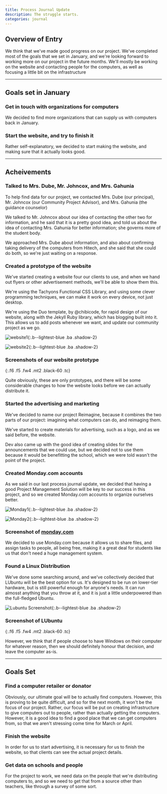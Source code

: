 ```yaml
---
title: Process Journal Update
description: The struggle starts.
categories: journal
---
```


## Overview of Entry
We think that we've made good progress on our project. We've completed most of the goals that we set in January, and we're looking forward to working more on our project in the future months. We'll mostly be working on the website and contacting people for the computers, as well as focusing a little bit on the infrastructure 

---

## Goals set in January

### Get in touch with organizations for computers
We decided to find more organizations that can supply us with computers back in January.

### Start the website, and try to finish it
Rather self-explanatory, we decided to start making the website, and making sure that it actually looks good.


---

## Acheivements

### Talked to Mrs. Dube, Mr. Johncox, and Mrs. Gahunia
To help find data for our project, we contacted Mrs. Dube (our principal), Mr. Johncox (our Community Project Advisor), and Mrs. Gahunia (the guidance counselor)

We talked to Mr. Johncox about our idea of contacting the other two for information, and he said that it is a pretty good idea, and told us about the idea of contacting Mrs. Gahunia for better information; she governs more of the student body.

We approached Mrs. Dube about information, and also about confirming taking delivery of the computers from Hitech, and she said that she could do both, so we're just waiting on a response.

### Created a prototype of the website
We've started creating a website four our clients to use, and when we hand out flyers or other advertisement methods, we'll be able to show them this.

We're using the Tachyons Functional CSS Library, and using some clever programming techniques, we can make it work on every device, not just desktop.

We're using the Duo template, by @chibicode, for rapid design of our website, along with the Jekyll Ruby library, which has blogging built into it. This allows us to add posts whenever we want, and update our community project as we go.

![website1](../../static/images/website1.png){:.b--lightest-blue .ba .shadow-2}

![website2](../../static/images/website2.png){:.b--lightest-blue .ba .shadow-2}
### Screenshots of our website prototype
{:.f6 .f5 .fw4 .mt2 .black-60 .tc}

Quite obviously, these are only prototypes, and there will be some considerable changes to how the website looks before we can actually distribute it.

### Started the advertising and marketing
We've decided to name our project Reimagine, because it combines the two parts of our project: imagining what computers can do, and reimaging them.

We've started to create materials for advertising, such as a logo, and as we said before, the website.

Dev also came up with the good idea of creating slides for the announcements that we could use, but we decided not to use them because it would be benefitting the school, which we were told wasn't the point of the project.


### Created Monday.com accounts
As we said in our last process journal update, we decided that having a good Project Management Solution will be key to our success in this project, and so we created Monday.com accounts to organize ourselves better.

![Monday1](../../static/images/monday1.png){:.b--lightest-blue .ba .shadow-2}

![Monday2](../../static/images/monday2.png){:.b--lightest-blue .ba .shadow-2}
<h3 class="f6 f5 fw4 mt2 black-60 tc">Screenshot of <a class="bg-animate no-underline bg-{{site.brand_color}}" href="https://monday.com">monday.com</a></h3>

We decided to use Monday.com because it allows us to share files, and assign tasks to people, all being free, making it a great deal for students like us that don't need a huge management system.

### Found a Linux Distribution
We've done some searching around, and we've collectively decided that LUbuntu will be the best option for us. It's designed to be run on lower-tier hardware, but is still powerful enough for anyone's needs. It can run almosst anything that you throw at it, and it is just a little underpowered than the full-fledged Ubuntu.

![Lubuntu Screenshot](https://upload.wikimedia.org/wikipedia/commons/7/76/Lubuntu_18.10_English.png){:.b--lightest-blue .ba .shadow-2}
### Screenshot of LUbuntu
{:.f6 .f5 .fw4 .mt2 .black-60 .tc}

However, we think that if people choose to have Windows on their computer for whatever reason, then we should definitely honour that decision, and leave the computer as-is.

---

## Goals Set

### Find a computer retailer or donator
Obviously, our ultimate goal will be to actually find computers. However, this is proving to be quite difficult, and so for the next month, it won't be the focus of our project. Rather, our focus will be put on creating infrastructure to give computers out to people, rather than actually getting the computers. However, it is a good idea to find a good place that we can get computers from, so that we aren't stressing come time for March or April.

### Finish the website
In order for us to start advertising, it is necessary for us to finish the website, so that clients can see the actual project details.

### Get data on schools and people
For the project to work, we need data on the people that we're distributing computers to, and so we need to get that from a source other than teachers, like through a survey of some sort.